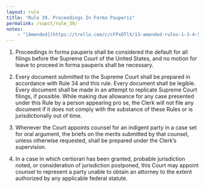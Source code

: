 ```yaml
---
layout: rule
title: "Rule 39. Proceedings In Forma Pauperis"
permalink: /supct/rule_39/
notes:
    - "[Amended](https://trello.com/c/cFPxDTlX/13-amended-rules-1-3-4-5-6-7-15-25-26-27-29-32-33-34-35-38-39-43) on June 13th, 2025, to take effect on June 28th, 2025."
---
```


1. Proceedings in forma pauperis shall be considered the default for all filings before the Supreme Court of the United States, and no motion for leave to proceed in forma pauperis shall be necessary.

2. Every document submitted to the Supreme Court shall be prepared in accordance with Rule 34 and this rule. Every document shall be legible. Every document shall be made in an attempt to replicate Supreme Court filings, if possible. While making due allowance for any case presented under this Rule by a person appearing pro se, the Clerk will not file any document if it does not comply with the substance of these Rules or is jurisdictionally out of time.

3. Whenever the Court appoints counsel for an indigent party in a case set for oral argument, the briefs on the merits submitted by that counsel, unless otherwise requested, shall be prepared under the Clerk’s supervision.

4. In a case in which certiorari has been granted, probable jurisdiction noted, or consideration of jurisdiction postponed, this Court may appoint counsel to represent a party unable to obtain an attorney to the extent authorized by any applicable federal statute.
